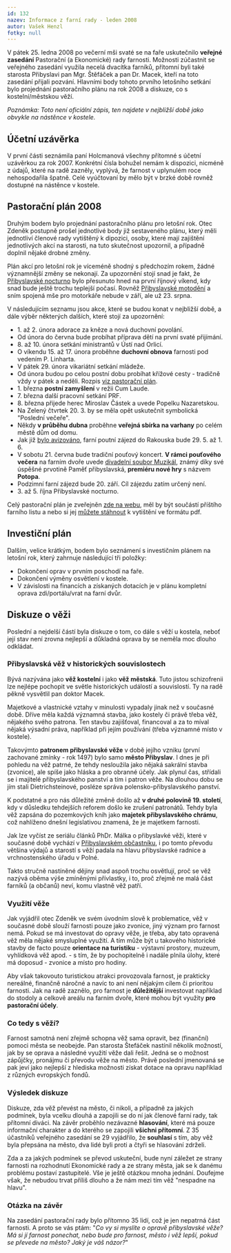 ```yaml
---
id: 132
nazev: Informace z farní rady - leden 2008
autor: Vašek Henzl
fotky: null
---
```

<!-- Generated by XStandard version 2.0.0.0 on 2008-02-01T11:13:26 -->

<p>V pátek 25. ledna 2008 po večerní mši svaté se na faře uskutečnilo <strong>veřejné zasedání</strong> Pastorační (a Ekonomické) rady farnosti. Možnosti zúčastnit se veřejného zasedání využila necelá dvacítka farníků, přítomní byli také starosta Přibyslavi pan Mgr. Štěfáček a pan Dr. Macek, kteří na toto zasedání přijali pozvání. Hlavními body tohoto prvního letošního setkání bylo projednání pastoračního plánu na rok 2008 a diskuze, co s kostelní/městskou věží.</p>
<p><em>Poznámka: Toto není oficiální zápis, ten najdete v nejbližší době jako obvykle na nástěnce v kostele.</em></p>
<h2 class="left">Účetní uzávěrka</h2>
<p>V první části seznámila paní Holcmanová všechny přítomné s účetní uzávěrkou za rok 2007. Konkrétní čísla bohužel nemám k dispozici, nicméně z údajů, které na radě zazněly, vyplývá, že farnost v uplynulém roce nehospodařila špatně. Celé vyúčtovaní by mělo být v brzké době rovněž dostupné na nástěnce v kostele.</p>
<h2 class="left">Pastorační plán 2008</h2>
<p>Druhým bodem bylo projednání pastoračního plánu pro letošní rok. Otec Zdeněk postupně prošel jednotlivé body již sestaveného plánu, který měli jednotliví členové rady vytištěný k dipozici, osoby, které mají zajištění jednotlivých akcí na starosti, na tuto skutečnost upozornil, a případně doplnil nějaké drobné změny.</p>
<p>Plán akcí pro letošní rok je víceméně shodný s předchozím rokem, žádné významnější změny se nekonají. Za upozornění stojí snad je fakt, že <a href="http://nocturno.wz.cz">Přibyslavské nocturno</a> bylo přesunuto hned na první říjnový víkend, kdy snad bude ještě trochu teplejší počasí. Rovněž <a href="http://www.motodeni.com/">Přibyslavské motodění</a> a sním spojená mše pro motorkáře nebude v září, ale už 23. srpna.</p>
<p>V následujícím seznamu jsou akce, které se budou konat v nejbližší době, a dále výběr některých dalších, které stojí za upozornění:</p>
<ul>
	<li>1. až 2. února adorace za kněze a nová duchovní povolání.</li>
	<li>Od února do června bude probíhat příprava dětí na první svaté přijímání.</li>
	<li>8. až 10. února setkání ministrantů v Ústí nad Orlicí.</li>
	<li>O víkendu 15. až 17. února proběhne <strong>duchovní obnova</strong> farnosti pod vedením P. Linharta.</li>
	<li>V pátek 29. února vikariátní setkání mládeže.</li>
	<li>Od února budou po celou postní dobu probíhat křížové cesty - tradičně vždy v pátek a neděli. Rozpis <a href="http://farnostpribyslav.wz.cz/index.php?page=4&amp;subpage=0&amp;rok=2008">viz pastorační plán</a>.</li>
	<li>1. března <strong>postní zamyšlení</strong> v režii Cum Laude.</li>
	<li>7. března další pracovní setkání PRF.</li>
	<li>8. března přijede herec Miroslav Částek a uvede Popelku Nazaretskou.</li>
	<li>Na Zelený čtvrtek 20. 3. by se měla opět uskutečnit symbolická &quot;Poslední večeře&quot;.</li>
	<li>Někdy <strong>v průběhu dubna</strong> proběhne <strong>veřejná sbírka na varhany</strong> po celém městě dům od domu.</li>
	<li>Jak již <a href="http://farnostpribyslav.wz.cz/index.php?page=2&amp;idr=26&amp;year=2007">bylo avizováno</a>, farní poutní zájezd do Rakouska bude 29. 5. až 1. 6.</li>
	<li>V sobotu 21. června bude tradiční pouťový koncert. <strong>V rámci pouťového večera</strong> na farním dvoře uvede <a href="http://www.vysocina-news.cz/clanek/v-pribyslavi-je-novy-ochotnicky-soubor/" onclick="javascript:urchinTracker ('/vysocina-news/2008-5/muzikal');">divadelní soubor Muzikál</a>, známý díky své úspěšné prvotině Paměť přibyslavská, <strong>premiéru nové hry</strong> s názvem <strong>Potopa</strong>.</li>
	<li>Podzimní farní zájezd bude 20. září. Cíl zájezdu zatím určený není.</li>
	<li>3. až 5. října Přibyslavské nocturno.</li>
</ul>
<p>Celý pastorační plán je zveřejněn <a href="http://farnostpribyslav.wz.cz/index.php?page=4&amp;subpage=0&amp;rok=2008">zde na webu</a>, měl by být součástí příštího farního listu a nebo si jej <a href="http://farnostpribyslav.wz.cz/dokumenty/pastoracni-plan-farnosti-2008.pdf" onclick="javascript:urchinTracker ('/dokumenty/pastoracni-plan-farnosti-2008');">můžete stáhnout</a> k vytištění ve formátu pdf.</p>
<h2 class="left">Investiční plán</h2>
<p>Dalším, velice krátkým, bodem bylo seznámení s investičním plánem na letošní rok, který zahrnuje následující tři položky:</p>
<ul>
	<li>Dokončení oprav v prvním poschodí na faře.</li>
	<li>Dokončení výměny osvětlení v kostele.</li>
	<li>V závislosti na financích a získaných dotacích je v plánu kompletní oprava zdi/portálu/vrat na farní dvůr.</li>
</ul>
<h2 class="left">Diskuze o věži</h2>
<p>Poslední a nejdelší částí byla diskuze o tom, co dále s věží u kostela, neboť její stav není zrovna nejlepší a důkladná oprava by se neměla moc dlouho odkládat.</p>
<h3 class="left">Přibyslavská věž v historických souvislostech</h3>
<p>Bývá nazývána jako <strong>věž kostelní</strong> i jako <strong>věž městská</strong>. Tuto jistou schizofrenii lze nejlépe pochopit ve světle historických událostí a souvislostí. Ty na radě pěkně vysvětlil pan doktor Macek.</p>
<p>Majetkové a vlastnické vztahy v minulosti vypadaly jinak než v současné době. Dříve měla každá významná stavba, jako kostely či právě třeba věž, nějakého svého patrona. Ten stavbu zajišťoval, financoval a za to míval nějaká výsadní práva, například při jejím používání (třeba významné místo v kostele).</p>
<p>Takovýmto <strong>patronem přibyslavské věže</strong> v době jejího vzniku (první zachované zmínky - rok 1497) bylo samo <strong>město Přibyslav</strong>. I dnes je při pohledu na věž patrné, že tehdy nesloužila jako nějaká sakrální stavba (zvonice), ale spíše jako hláska a pro obranné účely. Jak plynul čas, střídali se i majitelé přibyslavského panství a tím i patron věže. Na dlouhou dobu se jím stali Dietrichsteinové, posléze správa polensko-přibyslavského panství.</p>
<p>K podstatné a pro nás důležité změně došlo až <strong>v druhé polovině 19. století</strong>, kdy v důsledku tehdejších reforem došlo ke zrušení patronátů. Tehdy byla věž zapsána do pozemkových knih jako <strong>majetek přibyslavského chrámu</strong>, což nahlíženo dnešní legislativou znamená, že je majetkem farnosti.</p>
<p>Jak lze vyčíst ze seriálu článků PhDr. Málka o přibyslavké věži, které v současné době vychází v <a href="http://www.pribyslav.info/" onclick="javascript:urchinTracker ('/odkaz/pribyslav.info');">Přibyslavském občastníku</a>, i po tomto převodu většina výdajů a starostí s věží padala na hlavu přibyslavské radnice a vrchnostenského úřadu v Polné.</p>
<p>Takto stručně nastíněné dějiny snad aspoň trochu osvětlují, proč se věž nazývá oběma výše zmíněnými přívlastky, i to, proč zřejmě ne malá část farníků (a občanů) neví, komu vlastně věž patří.</p>
<h3 class="left">Využití věže</h3>
<p>Jak vyjádřil otec Zdeněk ve svém úvodním slově k problematice, věž v současné době slouží farnosti pouze jako zvonice, jiný význam pro farnost nemá. Pokud se má investovat do opravy věže, je třeba, aby tato opravená věž měla nějaké smysluplné využití. A tím může být u takového historické stavby de facto pouze <strong>orientace na turistiku</strong> - výstavní prostory, muzeum, vyhlídková věž apod. - s tím, že by pochopitelně i nadále plnila úlohy, které má doposud - zvonice a místo pro hodiny.</p>
<p>Aby však takovouto turistickou atrakci provozovala farnost, je prakticky nereálné, finančně náročné a navíc to ani není nějakým cílem či prioritou farnosti. Jak na radě zaznělo, pro farnost je <strong>důležitější</strong> investovat například do stodoly a celkově areálu na farním dvoře, které mohou být využity <strong>pro pastorační účely</strong>.</p>
<h3 class="left">Co tedy s věží?</h3>
<p>Farnost samotná není zřejmě schopna věž sama opravit, bez (finanční) pomoci města se neobejde. Pan starosta Štefáček nastínil několik možností, jak by se oprava a následné využití věže dali řešit. Jedná se o možnost zápůjčky, pronájmu či převodu věže na město. Právě poslední jmenovaná se pak jeví jako nejlepší z hlediska možnosti získat dotace na opravu například z různých evropských fondů.</p>
<h3 class="left">Výsledek diskuze</h3>
<p>Diskuze, zda věž převést na město, či nikoli, a případně za jakých podmínek, byla vcelku dlouhá a zapojili se do ní jak členové farní rady, tak přítomní diváci. Na závěr proběhlo nezávazné <strong>hlasování</strong>, které má pouze informační charakter a do kterého se zapojili <strong>všichni přítomní</strong>. Z 35 účastníků veřejného zasedání se 29 vyjádřilo, že <strong>souhlasí</strong> s tím, aby věž byla přepsána na město, dva lidé byli proti a čtyři se hlasování zdrželi.</p>
<p>Zda a za jakých podmínek se převod uskuteční, bude nyní záležet ze strany farnosti na rozhodnutí Ekonomické rady a ze strany města, jak se k danému problému postaví zastupitelé. Vše je ještě otázkou mnoha jednání. Doufejme však, že nebudou trvat příliš dlouho a že nám mezi tím věž &quot;nespadne na hlavu&quot;.</p>
<h3 class="left">Otázka na závěr</h3>
<p>Na zasedání pastorační rady bylo přítomno 35 lidí, což je jen nepatrná část farnosti. A proto se vás ptám: &quot;<em>Co vy si myslíte o opravě přibyslavské věže? Má si jí farnost ponechat, nebo bude pro farnost, město i věž lepší, pokud se převede na město? Jaký je váš názor?</em>&quot;<br /></p>
